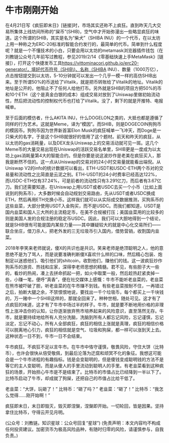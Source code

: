 # 牛市刚刚开始

在4月21日写《疯狂即末日》\[链接\]时，市场其实还称不上疯狂。直到昨天几大交易所集体上线坊间所称的“屎币”\(SHIB\)，空气中才开始弥漫出一些略显疯狂的味道。这个所谓的SHIB，其实是名为“柴犬”（SHIBA INU）的一个代币，在以太坊上用一种称之为ERC-20标准的智能合约发行的，最简单的代币。简单到什么程度呢？就是一个不懂技术的小白，只要会用以太坊的metamask浏览器插件钱包（在刘教链公众号几年前写过教程，参见2019/2/14《零基础快速上手MetaMask》\[链接\]），打开这个快捷发币工具[https://vittominacori.github.io/erc20-generator/，填好代币符号（SHIB\)、名称（SHIBA](https://vittominacori.github.io/erc20-generator/，填好代币符号（SHIB%29、名称（SHIBA) INU）、数量（1000万亿），点击按钮提交到以太坊，5-10分钟就可以发出一个几乎一模一样的高仿SHIB出来。至于所谓50%的币送给了Vitalik，就是把币转账给了Vitalik的地址。Vitalik的地址是公开的，他阻止不了任何人给他打币。另外就是SHIB的项目方把50%的币和10个ETH（这个是真金白银的成本）组成交易对放到了Uniswap里做初始流动性，然后把流动性的控制权代币也打给了Vitalik。没了，剩下的就是开推特、电报喊单。

至于后面的模仿者，什么AKITA INU，什么DOGELON之类的，大抵也都是遵循了同样的行为艺术。这就是Meme，译为“模因”。而SHIB，则是DOGECOIN狗狗币的模因币。狗狗币因为世界新首富Elon Musk的疯狂喊单一飞冲天，而Doge是一只柴犬的名字，于是这个SHIB就很好的借用了这个题材。前天和昨天的疯狂，从以太坊的gas消耗量，以及DEX龙头Uniswap上的交易活动就可见一斑。这几个Meme币的大量交易出现在Uniswap的活跃交易名单里，SHIB更是一度成为以太坊上gas消耗量第4大的智能合约。但是你要是说这波炒作是老美在疯狂买入，那我是断然不信的。这一点从Uniswap的交易对的24小时交易量就能看出端倪。从Uniswap V2的info的统计数据可以看出，ETH-USDT和USDC-ETH两个币对的交易量和流动性之比简直是云泥之别。ETH-USDT的24小时费率已经高达122%，而USDC-ETH仅有37.24%，可是前者的流动性只有3.291亿刀，而后者有3.67亿刀。我们还需要知道，在Uniswap上用USDT或者USDC去买一个小币（比如上面说到的狗系币），大多数时候会自动规划交易路由，先从USDT或者USDC换成ETH，然后再用ETH兑换小币。这样我们就可以从实际成交数据推测，买狗系币的这些韭菜，大部分使用USDT入金购买，而不是USDC。而我们都知道，USDT是国内韭菜和国人三大所的主流稳定币，在美不合规被打压；美国韭菜用的比较多的则是美国人发的合规注册的稳定币USDC。因此，我们可以大胆地得到一个结论，就是SHIB很有可能是国内某些力量——其中嫌疑较大的就是中心化交易所们——联合坐庄，借刀杀人，把老外发的三无垃圾币引入国内，借势营销，收割国内韭菜。

2018年李笑来老师就说，傻X的共识也是共识。笑来老师是绝顶聪明之人，他的意思绝不是为了骂人，而是说要准确判断傻X喜欢什么样的口味，然后精心包装、炮制足以迷惑他们、吸引他们的shitcoin，收割他们，赚他们的钱。这一波疯狂炒作狗系币的游资、热钱和庄家，深得李老师思想的精髓。君不见，有些胆子大一些的，看炒的热闹，凑上去拼命抓起一把，如火中取栗一般，然后趁热赶紧卖掉一些，小赚一笔，便呼“真香”，便在社交媒体上感慨：牛市不能听老韭菜的，老韭菜在熊市被吓破了胆，听老韭菜的在牛市赚不到钱。有些老韭菜按耐不住，一再错过之后，拍断大腿之余，不禁恨恨地说，要找出一千个垃圾币，每个都买上一千块钱的，万一赌中一个SHIB这样的，那就全回来了。种种世相，随处可见。这才有了点疯狂的味道，这才有了牛市中场过半的样子。牛市，就是要不断地用价格的非理性上涨冲击你的认知，让你逐渐放弃熊市培养起来的风险意识，直至荡然无存。牛市，就是要持续地给所有人充分洗脑，洗脑到所有人都忘记风险，忘记谨慎，忘记淡定，忘记不动心，所有人全部疯狂，疯狂的相信上涨就是真理，疯狂的相信价格可以脱离地心引力，疯狂的相信就是空气、垃圾和狗屎，都一样可以涨到天上去。这种状态一日不到，牛市一日不会结束。

牛市疯狂。不疯狂不足以言牛市。在牛市中恪守谨慎，敬畏风险，守住大饼（比特币），也许会很快从倍受敬佩，到最后沦落为迂腐和顽冥不化的象征。我想这可能会是一个牛市进程的有趣指标。钱是会变聪明的，但是傻钱变成聪明钱的方法不是等它的主人变聪明，而是从傻人的手里流动到聪明人的手里。有老韭菜看到这种疯狂的场景，开始担心牛市是不是结束了。比特币的市值占比已经降到一半以下了。比特币启动了牛市，却成就了狗屎，还把自己的市值占比给干低了。

老韭菜：“大饼，玩砸了！” 比特币：“砸了吗？” 老韭菜：“砸了！” 比特币：“我怎么觉得……刚开始啊！”

疯狂即末日，末日即毁灭，毁灭即涅槃，涅槃即开始。一切轮回，皆是因果。坚持拿住比特币，守得云开见月明。

\(公众号：刘教链。知识星球：公众号回复“星球”\)  \(免责声明：本文内容均不构成任何投资建议。加密货币为极高风险品种，有随时归零的风险，请谨慎参与，自我负责。\)

